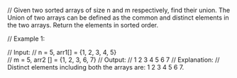 // Given two sorted arrays of size n and m respectively, find their union. The Union of two arrays can be defined as the common and distinct elements in the two arrays. Return the elements in sorted order.

// Example 1:

// Input: 
// n = 5, arr1[] = {1, 2, 3, 4, 5}  
// m = 5, arr2 [] = {1, 2, 3, 6, 7}
// Output: 
// 1 2 3 4 5 6 7
// Explanation: 
// Distinct elements including both the arrays are: 1 2 3 4 5 6 7.